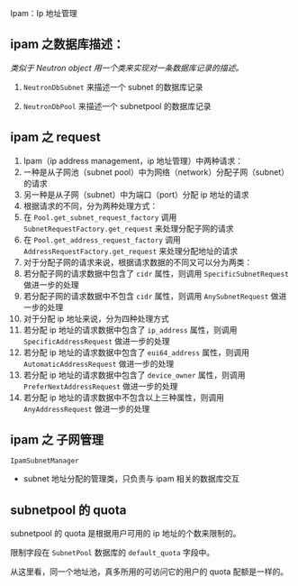 Ipam：Ip 地址管理

## ipam 之数据库描述：

*类似于 Neutron object 用一个类来实现对一条数据库记录的描述。*

1. `NeutronDbSubnet` 来描述一个 subnet 的数据库记录

2. `NeutronDbPool` 来描述一个 subnetpool 的数据库记录

## ipam 之 request

1. Ipam（ip address management，ip 地址管理）中两种请求：
 1. 一种是从子网池（subnet pool）中为网络（network）分配子网（subnet）的请求
 2. 另一种是从子网（subnet）中为端口（port）分配 ip 地址的请求
2. 根据请求的不同，分为两种处理方式：
 1. 在 `Pool.get_subnet_request_factory` 调用 `SubnetRequestFactory.get_request` 来处理分配子网的请求
 2. 在 `Pool.get_address_request_factory` 调用 `AddressRequestFactory.get_request` 来处理分配地址的请求
3. 对于分配子网的请求来说，根据请求数据的不同又可以分为两类：
 1. 若分配子网的请求数据中包含了 `cidr` 属性，则调用 `SpecificSubnetRequest` 做进一步的处理
 2. 若分配子网的请求数据中不包含 `cidr` 属性，则调用 `AnySubnetRequest` 做进一步的处理
4. 对于分配 ip 地址来说，分为四种处理方式
 1. 若分配 ip 地址的请求数据中包含了 `ip_address` 属性，则调用 `SpecificAddressRequest` 做进一步的处理
 2. 若分配 ip 地址的请求数据中包含了 `eui64_address` 属性，则调用 `AutomaticAddressRequest` 做进一步的处理
 3. 若分配 ip 地址的请求数据中包含了 `device_owner` 属性，则调用 `PreferNextAddressRequest` 做进一步的处理
 4. 若分配 ip 地址的请求数据中不包含以上三种属性，则调用 `AnyAddressRequest` 做进一步的处理

## ipam 之 子网管理

`IpamSubnetManager`

* subnet 地址分配的管理类，只负责与 ipam 相关的数据库交互

## subnetpool 的 quota

subnetpool 的 quota 是根据用户可用的 ip 地址的个数来限制的。

限制字段在 `SubnetPool` 数据库的 `default_quota` 字段中。

从这里看，同一个地址池，真多所用的可访问它的用户的 quota 配额是一样的。
